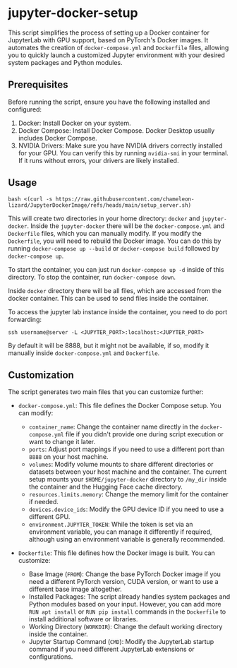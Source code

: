 # jupyter-docker-setup

This script simplifies the process of setting up a Docker container for JupyterLab with GPU support, based on PyTorch's Docker images. It automates the creation of `docker-compose.yml` and `Dockerfile` files, allowing you to quickly launch a customized Jupyter environment with your desired system packages and Python modules.

## Prerequisites

Before running the script, ensure you have the following installed and configured:

1. Docker: Install Docker on your system.
2. Docker Compose: Install Docker Compose. Docker Desktop usually includes Docker Compose.
3. NVIDIA Drivers: Make sure you have NVIDIA drivers correctly installed for your GPU. You can verify this by running `nvidia-smi` in your terminal. If it runs without errors, your drivers are likely installed.

## Usage

```
bash <(curl -s https://raw.githubusercontent.com/chameleon-lizard/JupyterDockerImage/refs/heads/main/setup_server.sh)
```

This will create two directories in your home directory: `docker` and `jupyter-docker`. Inside the `jupyter-docker` there will be the `docker-compose.yml` and `Dockerfile` files, which you can manually modify. If you modify the `Dockerfile`, you will need to rebuild the Docker image. You can do this by running `docker-compose up --build` or `docker-compose build` followed by `docker-compose up`.

To start the container, you can just run `docker-compose up -d` inside of this directory. To stop the container, run `docker-compose down`.

Inside `docker` directory there will be all files, which are accessed from the docker container. This can be used to send files inside the container.

To access the jupyter lab instance inside the container, you need to do port forwarding:

```
ssh username@server -L <JUPYTER_PORT>:localhost:<JUPYTER_PORT>
```

By default it will be 8888, but it might not be available, if so, modify it manually inside `docker-compose.yml` and `Dockerfile`.

## Customization

The script generates two main files that you can customize further:

- `docker-compose.yml`: This file defines the Docker Compose setup. You can modify:
    - `container_name`:  Change the container name directly in the `docker-compose.yml` file if you didn't provide one during script execution or want to change it later.
    - `ports`:  Adjust port mappings if you need to use a different port than `8888` on your host machine.
    - `volumes`:  Modify volume mounts to share different directories or datasets between your host machine and the container. The current setup mounts your `$HOME/jupyter-docker` directory to `/my_dir` inside the container and the Hugging Face cache directory.
    - `resources.limits.memory`: Change the memory limit for the container if needed.
    - `devices.device_ids`:  Modify the GPU device ID if you need to use a different GPU.
    - `environment.JUPYTER_TOKEN`: While the token is set via an environment variable, you can manage it differently if required, although using an environment variable is generally recommended.

- `Dockerfile`: This file defines how the Docker image is built. You can customize:
    - Base Image (`FROM`):  Change the base PyTorch Docker image if you need a different PyTorch version, CUDA version, or want to use a different base image altogether.
    - Installed Packages: The script already handles system packages and Python modules based on your input. However, you can add more `RUN apt install` or `RUN pip install` commands in the `Dockerfile` to install additional software or libraries.
    - Working Directory (`WORKDIR`): Change the default working directory inside the container.
    - Jupyter Startup Command (`CMD`): Modify the JupyterLab startup command if you need different JupyterLab extensions or configurations.


